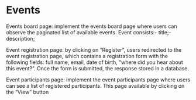 # Events

Events board page: implement the events board page where users can observe the
 paginated list of available events.  Event  consists:- title;- description;

Event registration page: by clicking on “Register”, users redirected to the
 event registration page, which contains a registration form with the following fields: full
 name, email, date of birth, “where did you hear about this event?”.
 Once the form is submitted, the response stored in a database.

Event participants page: implement the event participants page where users can see
 a list of registered participants. This page available by clicking on the “View”
 button
